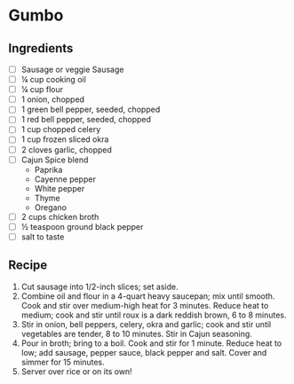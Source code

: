 # Gumbo

## Ingredients

- [ ] Sausage or veggie Sausage
- [ ] ¼ cup cooking oil
- [ ] ¼ cup flour
- [ ] 1 onion, chopped
- [ ] 1 green bell pepper, seeded, chopped
- [ ] 1 red bell pepper, seeded, chopped
- [ ] 1 cup chopped celery
- [ ] 1 cup frozen sliced okra
- [ ] 2 cloves garlic, chopped
- [ ] Cajun Spice blend
  - Paprika
  - Cayenne pepper
  - White pepper
  - Thyme
  - Oregano
- [ ] 2 cups chicken broth
- [ ] ½ teaspoon ground black pepper
- [ ] salt to taste

## Recipe

1. Cut sausage into 1/2-inch slices; set aside.
2. Combine oil and flour in a 4-quart heavy saucepan; mix until smooth. Cook and stir over medium-high heat for 3 minutes. Reduce heat to medium; cook and stir until roux is a dark reddish brown, 6 to 8 minutes.
3. Stir in onion, bell peppers, celery, okra and garlic; cook and stir until vegetables are tender, 8 to 10 minutes. Stir in Cajun seasoning.
4. Pour in broth; bring to a boil. Cook and stir for 1 minute. Reduce heat to low; add sausage, pepper sauce, black pepper and salt. Cover and simmer for 15 minutes.
5. Server over rice or on its own!
